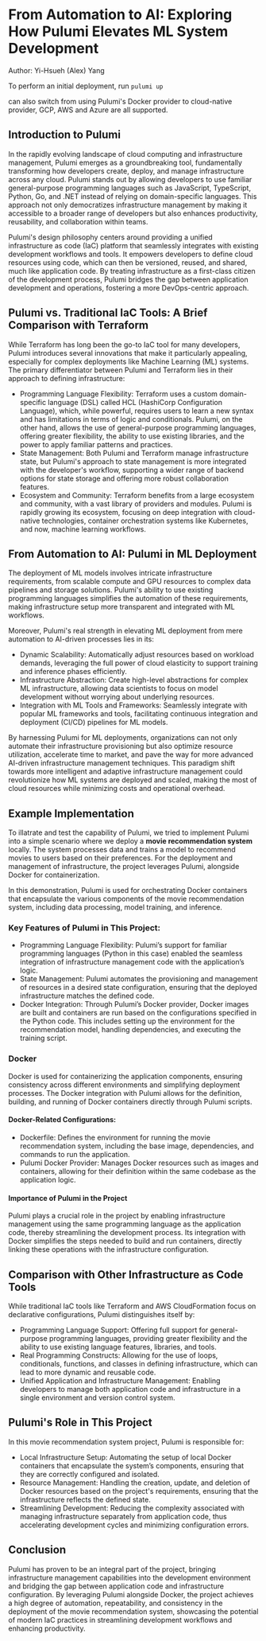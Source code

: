 # From Automation to AI: Exploring How Pulumi Elevates ML System Development

Author: Yi-Hsueh (Alex) Yang


To perform an initial deployment, run `pulumi up`

can also switch from using Pulumi's Docker provider to cloud-native provider, GCP, AWS and Azure are all supported.

## Introduction to Pulumi
In the rapidly evolving landscape of cloud computing and infrastructure management, Pulumi emerges as a groundbreaking tool, fundamentally transforming how developers create, deploy, and manage infrastructure across any cloud. Pulumi stands out by allowing developers to use familiar general-purpose programming languages such as JavaScript, TypeScript, Python, Go, and .NET instead of relying on domain-specific languages. This approach not only democratizes infrastructure management by making it accessible to a broader range of developers but also enhances productivity, reusability, and collaboration within teams.

Pulumi's design philosophy centers around providing a unified infrastructure as code (IaC) platform that seamlessly integrates with existing development workflows and tools. It empowers developers to define cloud resources using code, which can then be versioned, reused, and shared, much like application code. By treating infrastructure as a first-class citizen of the development process, Pulumi bridges the gap between application development and operations, fostering a more DevOps-centric approach.

## Pulumi vs. Traditional IaC Tools: A Brief Comparison with Terraform
While Terraform has long been the go-to IaC tool for many developers, Pulumi introduces several innovations that make it particularly appealing, especially for complex deployments like Machine Learning (ML) systems. The primary differentiator between Pulumi and Terraform lies in their approach to defining infrastructure:

- Programming Language Flexibility: Terraform uses a custom domain-specific language (DSL) called HCL (HashiCorp Configuration Language), which, while powerful, requires users to learn a new syntax and has limitations in terms of logic and conditionals. Pulumi, on the other hand, allows the use of general-purpose programming languages, offering greater flexibility, the ability to use existing libraries, and the power to apply familiar patterns and practices.
- State Management: Both Pulumi and Terraform manage infrastructure state, but Pulumi's approach to state management is more integrated with the developer's workflow, supporting a wider range of backend options for state storage and offering more robust collaboration features.
- Ecosystem and Community: Terraform benefits from a large ecosystem and community, with a vast library of providers and modules. Pulumi is rapidly growing its ecosystem, focusing on deep integration with cloud-native technologies, container orchestration systems like Kubernetes, and now, machine learning workflows.

## From Automation to AI: Pulumi in ML Deployment
The deployment of ML models involves intricate infrastructure requirements, from scalable compute and GPU resources to complex data pipelines and storage solutions. Pulumi's ability to use existing programming languages simplifies the automation of these requirements, making infrastructure setup more transparent and integrated with ML workflows.

Moreover, Pulumi's real strength in elevating ML deployment from mere automation to AI-driven processes lies in its:

- Dynamic Scalability: Automatically adjust resources based on workload demands, leveraging the full power of cloud elasticity to support training and inference phases efficiently.
- Infrastructure Abstraction: Create high-level abstractions for complex ML infrastructure, allowing data scientists to focus on model development without worrying about underlying resources.
- Integration with ML Tools and Frameworks: Seamlessly integrate with popular ML frameworks and tools, facilitating continuous integration and deployment (CI/CD) pipelines for ML models.

By harnessing Pulumi for ML deployments, organizations can not only automate their infrastructure provisioning but also optimize resource utilization, accelerate time to market, and pave the way for more advanced AI-driven infrastructure management techniques. This paradigm shift towards more intelligent and adaptive infrastructure management could revolutionize how ML systems are deployed and scaled, making the most of cloud resources while minimizing costs and operational overhead.




## Example Implementation
To illatrate and test the capability of Pulumi, we tried to implement Pulumi into a simple scenario where we deploy a **movie recommendation system** locally. The system processes data and trains a model to recommend movies to users based on their preferences. For the deployment and management of infrastructure, the project leverages Pulumi, alongside Docker for containerization.

In this demonstration, Pulumi is used for orchestrating Docker containers that encapsulate the various components of the movie recommendation system, including data processing, model training, and inference.

### Key Features of Pulumi in This Project:
- Programming Language Flexibility: Pulumi’s support for familiar programming languages (Python in this case) enabled the seamless integration of infrastructure management code with the application’s logic.
- State Management: Pulumi automates the provisioning and management of resources in a desired state configuration, ensuring that the deployed infrastructure matches the defined code.
- Docker Integration: Through Pulumi’s Docker provider, Docker images are built and containers are run based on the configurations specified in the Python code. This includes setting up the environment for the recommendation model, handling dependencies, and executing the training script.

### Docker
Docker is used for containerizing the application components, ensuring consistency across different environments and simplifying deployment processes. The Docker integration with Pulumi allows for the definition, building, and running of Docker containers directly through Pulumi scripts.

#### Docker-Related Configurations:
- Dockerfile: Defines the environment for running the movie recommendation system, including the base image, dependencies, and commands to run the application.
- Pulumi Docker Provider: Manages Docker resources such as images and containers, allowing for their definition within the same codebase as the application logic.

#### Importance of Pulumi in the Project
Pulumi plays a crucial role in the project by enabling infrastructure management using the same programming language as the application code, thereby streamlining the development process. Its integration with Docker simplifies the steps needed to build and run containers, directly linking these operations with the infrastructure configuration.

## Comparison with Other Infrastructure as Code Tools
While traditional IaC tools like Terraform and AWS CloudFormation focus on declarative configurations, Pulumi distinguishes itself by:

- Programming Language Support: Offering full support for general-purpose programming languages, providing greater flexibility and the ability to use existing language features, libraries, and tools.
- Real Programming Constructs: Allowing for the use of loops, conditionals, functions, and classes in defining infrastructure, which can lead to more dynamic and reusable code.
- Unified Application and Infrastructure Management: Enabling developers to manage both application code and infrastructure in a single environment and version control system.

## Pulumi's Role in This Project
In this movie recommendation system project, Pulumi is responsible for:

- Local Infrastructure Setup: Automating the setup of local Docker containers that encapsulate the system’s components, ensuring that they are correctly configured and isolated.
- Resource Management: Handling the creation, update, and deletion of Docker resources based on the project's requirements, ensuring that the infrastructure reflects the defined state.
- Streamlining Development: Reducing the complexity associated with managing infrastructure separately from application code, thus accelerating development cycles and minimizing configuration errors.

## Conclusion
Pulumi has proven to be an integral part of the project, bringing infrastructure management capabilities into the development environment and bridging the gap between application code and infrastructure configuration. By leveraging Pulumi alongside Docker, the project achieves a high degree of automation, repeatability, and consistency in the deployment of the movie recommendation system, showcasing the potential of modern IaC practices in streamlining development workflows and enhancing productivity.